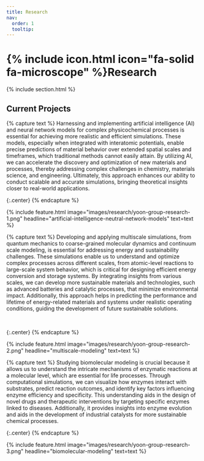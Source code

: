 ```yaml
---
title: Research
nav:
  order: 1
  tooltip: 
---
```


# {% include icon.html icon="fa-solid fa-microscope" %}Research

{% include section.html %}

## Current Projects

{% capture text %}
Harnessing and implementing artificial intelligence (AI) and neural network models for complex physicochemical processes is essential for achieving more realistic and efficient simulations. These models, especially when integrated with interatomic potentials, enable precise predictions of material behavior over extended spatial scales and timeframes, which traditional methods cannot easily attain. By utilizing AI, we can accelerate the discovery and optimization of new materials and processes, thereby addressing complex challenges in chemistry, materials science, and engineering. Ultimately, this approach enhances our ability to conduct scalable and accurate simulations, bringing theoretical insights closer to real-world applications.

{:.center}
{% endcapture %}

{%
  include feature.html
  image="images/research/yoon-group-research-1.png"
  headline="artificial-intelligence-neutral-network-models"
  text=text
%}

{% capture text %}
Developing and applying multiscale simulations, from quantum mechanics to coarse-grained molecular dynamics and continuum scale modeling, is essential for addressing energy and sustainability challenges. These simulations enable us to understand and optimize complex processes across different scales, from atomic-level reactions to large-scale system behavior, which is critical for designing efficient energy conversion and storage systems. By integrating insights from various scales, we can develop more sustainable materials and technologies, such as advanced batteries and catalytic processes, that minimize environmental impact. Additionally, this approach helps in predicting the performance and lifetime of energy-related materials and systems under realistic operating conditions, guiding the development of future sustainable solutions.

<br>

{:.center}
{% endcapture %}

{%
  include feature.html
  image="images/research/yoon-group-research-2.png"
  headline="multiscale-modeling"
  text=text
%}

{% capture text %}
Studying biomolecular modeling is crucial because it allows us to understand the intricate mechanisms of enzymatic reactions at a molecular level, which are essential for life processes. Through computational simulations, we can visualize how enzymes interact with substrates, predict reaction outcomes, and identify key factors influencing enzyme efficiency and specificity. This understanding aids in the design of novel drugs and therapeutic interventions by targeting specific enzymes linked to diseases. Additionally, it provides insights into enzyme evolution and aids in the development of industrial catalysts for more sustainable chemical processes.

{:.center}
{% endcapture %}

{%
  include feature.html
  image="images/research/yoon-group-research-3.png"
  headline="biomolecular-modeling"
  text=text
%}
